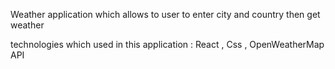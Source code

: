 Weather application  which allows to user to enter city and country then get weather 

technologies which used in this application : React , Css , OpenWeatherMap API